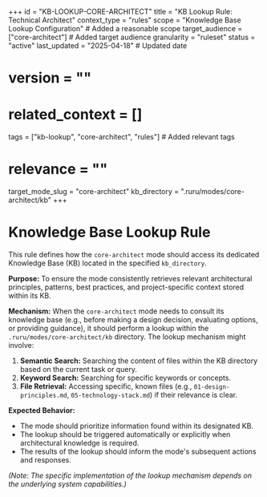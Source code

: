 +++
id = "KB-LOOKUP-CORE-ARCHITECT"
title = "KB Lookup Rule: Technical Architect"
context_type = "rules"
scope = "Knowledge Base Lookup Configuration" # Added a reasonable scope
target_audience = ["core-architect"] # Added target audience
granularity = "ruleset"
status = "active"
last_updated = "2025-04-18" # Updated date
# version = ""
# related_context = []
tags = ["kb-lookup", "core-architect", "rules"] # Added relevant tags
# relevance = ""
target_mode_slug = "core-architect"
kb_directory = ".ruru/modes/core-architect/kb"
+++

# Knowledge Base Lookup Rule

This rule defines how the `core-architect` mode should access its dedicated Knowledge Base (KB) located in the specified `kb_directory`.

**Purpose:** To ensure the mode consistently retrieves relevant architectural principles, patterns, best practices, and project-specific context stored within its KB.

**Mechanism:** When the `core-architect` mode needs to consult its knowledge base (e.g., before making a design decision, evaluating options, or providing guidance), it should perform a lookup within the `.ruru/modes/core-architect/kb` directory. The lookup mechanism might involve:

1.  **Semantic Search:** Searching the content of files within the KB directory based on the current task or query.
2.  **Keyword Search:** Searching for specific keywords or concepts.
3.  **File Retrieval:** Accessing specific, known files (e.g., `01-design-principles.md`, `05-technology-stack.md`) if their relevance is clear.

**Expected Behavior:**

*   The mode should prioritize information found within its designated KB.
*   The lookup should be triggered automatically or explicitly when architectural knowledge is required.
*   The results of the lookup should inform the mode's subsequent actions and responses.

*(Note: The specific implementation of the lookup mechanism depends on the underlying system capabilities.)*
